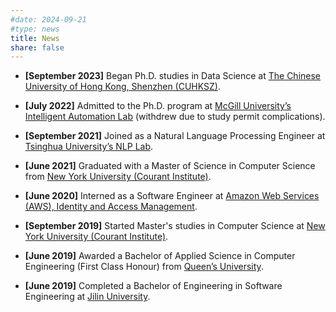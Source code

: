 ```yaml
---
#date: 2024-09-21
#type: news
title: News
share: false
---
```


* **\[September 2023]** Began Ph.D. studies in Data Science at [The Chinese University of Hong Kong, Shenzhen (CUHKSZ)](https://sds.cuhk.edu.cn/en).

* **\[July 2022]** Admitted to the Ph.D. program at [McGill University’s Intelligent Automation Lab](http://mcgillialab.com/) (withdrew due to study permit complications).

* **\[September 2021]** Joined as a Natural Language Processing Engineer at [Tsinghua University’s NLP Lab](https://nlp.csai.tsinghua.edu.cn/).

* **\[June 2021]** Graduated with a Master of Science in Computer Science from [New York University (Courant Institute)](https://cs.nyu.edu/home/index.html).

* **\[June 2020]** Interned as a Software Engineer at [Amazon Web Services (AWS), Identity and Access Management](https://aws.amazon.com/iam/).

* **\[September 2019]** Started Master's studies in Computer Science at [New York University (Courant Institute)](https://cs.nyu.edu/home/index.html).

* **\[June 2019]** Awarded a Bachelor of Applied Science in Computer Engineering (First Class Honour) from [Queen’s University](https://smithengineering.queensu.ca/ece/index).

* **\[June 2019]** Completed a Bachelor of Engineering in Software Engineering at [Jilin University](https://csw.jlu.edu.cn/).